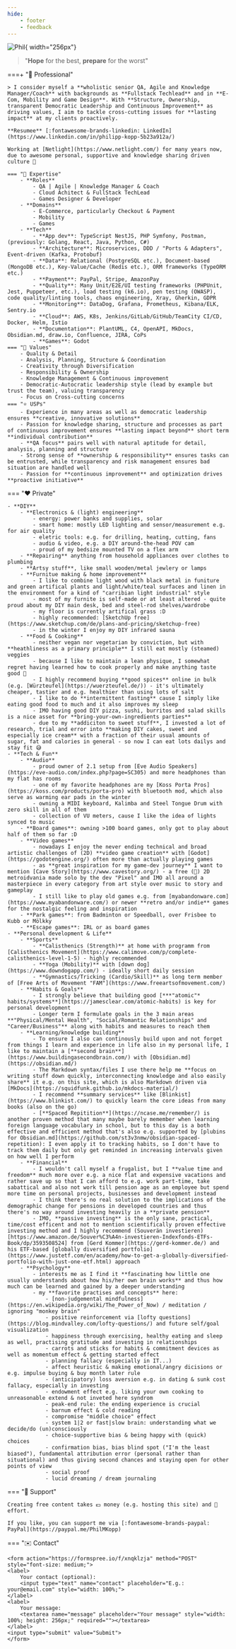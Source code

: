 ```yaml
---
hide:
    - footer
    - feedback
---
```


<script>
    document.querySelector(".md-content__inner h1").innerHTML = "👋 Hi, I'm Phil"
    document.querySelector(".md-nav__list").remove()
    // var phil = '<img alt="Phil" src="../assets/img/phil.webp" style="width: 256px; box-shadow: 0 4px 8px 0 rgba(0, 0, 0, 0.2), 0 6px 20px 0 rgba(0, 0, 0, 0.19); margin: 20px">'
    // document.querySelector(".md-sidebar").style["width"] = "304px"
    // var sidebar = document.querySelector(".md-sidebar__scrollwrap")
    // sidebar.innerHTML += phil
</script>

![Phil](assets/img/phil.webp){ width="256px"}

> "**Hope** for the best, **prepare** for the worst"

===+ "💼 Professional"

    > I consider myself a **wholistic senior QA, Agile and Knowledge Manager/Coach** with backgrounds as **Fullstack Techlead** and in **E-Com, Mobility and Game Design**. With **Structure, Ownership, transparent Democratic Leadership and Continuous Improvement** as driving values, I aim to tackle cross-cutting issues for **lasting impact** at my clients proactively.

    **Resumee** [:fontawesome-brands-linkedin: LinkedIn](https://www.linkedin.com/in/philipp-kopp-5b23a912a/)

    Working at [Netlight](https://www.netlight.com/) for many years now, due to awesome personal, supportive and knowledge sharing driven culture 💜

    === "🧠 Expertise"
        - **Roles**
            - QA | Agile | Knowledge Manager & Coach
            - Cloud Achitect & FullStack TechLead
            - Games Designer & Developer
        - **Domains**
            - E-Commerce, particularly Checkout & Payment
            - Mobility
            - Games
        - **Tech**
            - **App dev**: TypeScript NestJS, PHP Symfony, Postman, (previously: Golang, React, Java, Python, C#)
            - **Architecture**: Microservices, DDD / "Ports & Adapters", Event-driven (Kafka, Protobuf)
            - **Data**: Relational (PostgreSQL etc.), Document-based (MongoDB etc.), Key-Value/Cache (Redis etc.), ORM frameworks (TypeORM etc.)
            - **Payment**: PayPal, Stripe, AmazonPay
            - **Quality**: Many Unit/E2E/UI testing frameworks (PHPUnit, Jest, Puppeteer, etc.), load testing (k6.io), pen testing (OWASP), code quality/linting tools, chaos engineering, Xray, Gherkin, GDPR
            - **Monitoring**: DataDog, Grafana, Prometheus, Kibana/ELK, Sentry.io
            - **Cloud**: AWS, K8s, Jenkins/GitLab/GitHub/TeamCity CI/CD, Docker, Helm, Istio
            - **Documentation**: PlantUML, C4, OpenAPI, MkDocs, Obsidian.md, draw.io, Confluence, JIRA, CoPs
            - **Games**: Godot
    === "📜 Values"
        - Quality & Detail
        - Analysis, Planning, Structure & Coordination
        - Creativity through Diversification
        - Responsibility & Ownership
        - Knowledge Management & Continuous improvement
        - Democratic-Autocratic leadership style (lead by example but trust the team), valuing transparency
        - Focus on Cross-cutting concerns
    === "⭐ USPs"
        - Experience in many areas as well as democratic leadership ensures **creative, innovative solutions**
        - Passion for knowledge sharing, structure and processes as part of continuous improvement ensures **lasting impact beyond** short term **individual contribution**
        - **QA focus** pairs well with natural aptitude for detail, analysis, planning and structure
        - Strong sense of **ownership & responsibility** ensures tasks can be entrusted, while transparency and risk management ensures bad situation are handled well
        - Passion for **continuous improvement** and optimization drives **proactive initiative**

=== "❤️ Private"

    - **DIY**
        - **Electronics & (light) engineering**
            - energy: power banks and supplies, solar
            - smart home: mostly LED lighting and sensor/measurement e.g. for air quality
            - eletric tools: e.g. for drilling, heating, cutting, fans
            - audio & video, e.g. a DIY around-the-head POV cam
            - proud of my bedsize mounted TV on a flex arm
        - **Repairing** anything from household appliances over clothes to plumbing
        - **Artsy stuff**, like small wooden/metal jewlery or lamps
        - **Furnitue making & home improvement**
            - I like to combine light wood with black metal in funiture and green artifical plants and light/white/teal surfaces and linen in the environment for a kind of "carribian light industrial" style
            - most of my furnite is self-made or at least altered - quite proud about my DIY main desk, bed and steel-rod shelves/wardrobe
            - my floor is currently artifical grass :D
            - highly recommended: [SketchUp free](https://www.sketchup.com/de/plans-and-pricing/sketchup-free)
            - in the winter I enjoy my DIY infrared sauna
        - **Food & Cooking**
            - neither vegan nor vegetarian by conviction, but with **heathliness as a primary principle** I still eat mostly (steamed) veggies
            - because I like to maintain a lean physique, I somewhat regret having learned how to cook properly and make anything taste good 🥲
            - I highly recommend buying **good spices** online in bulk (e.g. [Würzteufel](https://wuerzteufel.de/)) - it's ultimately cheaper, tastier and e.g. healthier than using lots of salt
            - I like to do **intermittent fasting** cause I simply like eating good food to much and it also improves my sleep
            - IMO having good DIY pizza, sushi, burritos and salad skills is a nice asset for **bring-your-own-ingredients parties**
            - due to my **addiciton to sweet stuff**, I invested a lot of research, trial and error into **making DIY cakes, sweet and especially ice cream** with a fraction of their usual amounts of sugar, fat and calories in general - so now I can eat lots dailys and stay fit 😅
    - **Tech & Fun**
        - **Audio**
            - proud owner of 2.1 setup from [Eve Audio Speakers](https://eve-audio.com/index.php?page=SC305) and more headphones than my flat has rooms
            - one of my favorite headphones are my [Koss Porta Pros](https://koss.com/products/porta-pro) with bluetooth mod, which also serve as warming ear pads in the winter 
            - owning a MIDI keyboard, Kalimba and Steel Tongue Drum with zero skill in all of them
            - collection of VU meters, cause I like the idea of lights synced to music
        - **Board games**: owning >100 board games, only got to play about half of them so far :D
        - **Video games**
            - nowadays I enjoy the never ending technical and broad artistic challenges of (2D) **video game creation** with [Godot](https://godotengine.org/) often more than actually playing games
            - as **great inspiration for my game-dev journey** I want to mention [Cave Story](https://www.cavestory.org/) - a free (🤯) 2D metroidvania made solo by the dev "Pixel" and IMO all around a masterpiece in every category from art style over music to story and gameplay
            - I still like to play old games e.g. from [myabandonware.com](https://www.myabandonware.com/) or newer **retro and/or indie** games for the nostalgic feeling and inspiration
        - **Park games**: from Badminton or Speedball, over Frisbee to Kubb or Mölkky
        - **Escape games**: IRL or as board games
    - **Personal development & Life**
        - **Sports**
            - **Calisthenics (Strength)** at home with programm from [Calisthenics Movement](https://www.calimove.com/p/complete-calisthenics-level-1-5) - highly recommended
            - **Yoga (Mobility)** with [down dog](https://www.downdogapp.com/) - ideally short daily session
            - **Gymnastics/Tricking (Cardio/Skill)** as long term member of [Free Arts of Movement "FAM"](https://www.freeartsofmovement.com/)
        - **Habits & Goals**
            - I strongly believe that building good [***"atomic"* habits/systems**](https://jamesclear.com/atomic-habits) is key for personal development
            - Longer term I formulate goals in the 3 main areas **"Physical/Mental Health", "Social/Romantic Relationships" and "Career/Business"** along with habits and measures to reach them
        - **Learning/knowledge building**
            - To ensure I also can continously build upon and not forget from things I learn and experience in life also in my personal life, I like to maintain a [**second brain**](https://www.buildingasecondbrain.com/) with [Obsidian.md](https://obsidian.md/)
            - The Markdown syntax/files I use there help me **focus on writing stuff down quickly, interconnecting knowledge and also easily share** it e.g. on this site, which is also Markdown driven via [MkDocs](https://squidfunk.github.io/mkdocs-material/)
            - I recommend **summary services** like [Blinkist](https://www.blinkist.com/) to quickly learn the core ideas from many books (also on the go)
            - [**Spaced Repitition**](https://ncase.me/remember/) is another proven method that many maybe barely memember when learning foreign language vocabulary in school, but to this day is a both effective and efficient method that's also e.g. supported by [plubins for Obsidian.md](https://github.com/st3v3nmw/obsidian-spaced-repetition): I even apply it to tracking habits, so I don't have to track them daily but only get reminded in increasing intervals given on how well I perform
        - **Financial**
            - I wouldn't call myself a frugalist, but I **value time and freedom** much more over e.g. a nice flat and expensive vacations and rather save up so that I can afford to e.g. work part-time, take sabattical and also not work till pension age as an employee but spend more time on personal projects, businesses and development instead
            - I think there's no real solution to the implications of the demographic change for pensions in developed countries and thus there's no way around investing heavily in a **private pension**
            - IMO, **passive investing** is the only sane, practical, time/cost efficent and not to mention scientifically proven effective investing method and I highly recommend (Souverän investieren)[https://www.amazon.de/Souver%C3%A4n-investieren-Indexfonds-ETFs-Book/dp/3593508524] from [Gerd Kommer](https://gerd-kommer.de/) and his ETF-based [globally diversified portfolio](https://www.justetf.com/en/academy/how-to-get-a-globally-diversified-portfolio-with-just-one-etf.html) approach
        - **Psychology**
            - interests me as I find it **fascinating how little one usually understands about how his/her own brain works** and thus how much can be learned and gained by a deeper understanding
            - my **favorite practises and concepts** here: 
                - [non-judgemental mindfulness](https://en.wikipedia.org/wiki/The_Power_of_Now) / meditation / ignoring "monkey brain"
                - positive reinforcement via [lofty questions](https://blog.mindvalley.com/lofty-questions/) and future self/goal visualization
                - happiness through exercising, healthy eating and sleep as well, practising gratitude and investing in relationships
                - carrots and sticks for habits & commitment devices as well as momentum effect & getting started effect
                - planning fallacy (especially in IT...)
                - affect heuristic & making emotional/angry dicisions or e.g. impulse buying & buy month later rule
                - (anticipatory) loss aversion e.g. in dating & sunk cost fallacy, especially in investing
                - endowment effect e.g. liking your own cooking to unreasonable extend & not inveted here syndrom
                - peak-end rule: the ending experience is crucial
                - barnum effect & cold reading 
                - compromise "middle choice" effect
                - system 1|2 or fast|slow brain: understanding what we decide/do (un)consciously 
                - choice-supportive bias & being happy with (quick) choices
                - confirmation bias, bias blind spot ("I'm the least biased"), fundamental attribution error (personal rather than situational) and thus giving second chances and staying open for other points of view
                - social proof
                - lucid dreaming / dream journaling

=== "🙏 Support"

    Creating free content takes 💵 money (e.g. hosting this site) and 💪 effort.

    If you like, you can support me via [:fontawesome-brands-paypal: PayPal](https://paypal.me/PhilMKopp)

=== "✉️ Contact"

    <form action="https://formspree.io/f/xnqklzja" method="POST" style="font-size: medium;">
    <label>
        Your contact (optional):
        <input type="text" name="contact" placeholder="E.g.: your@email.com" style="width: 100%;">
    </label>
    <label>
        Your message:
        <textarea name="message" placeholder="Your message" style="width: 100%; height: 256px;" required=""></textarea>
    </label>
    <input type="submit" value="Submit">
    </form>